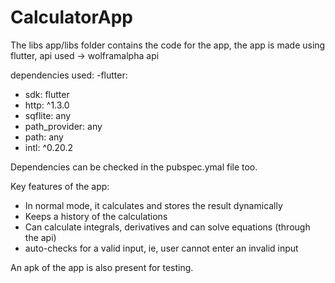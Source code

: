 # CalculatorApp
The libs app/libs folder contains the code for the app,
the app is made using flutter,
api used -> wolframalpha api

dependencies used:
 -flutter:
   - sdk: flutter
 - http: ^1.3.0
 - sqflite: any
 - path_provider: any
 - path: any
 - intl: ^0.20.2

Dependencies can be checked in the pubspec.ymal file too.

Key features of the app:
- In normal mode, it calculates and stores the result dynamically
- Keeps a history of the calculations
- Can calculate integrals, derivatives and can solve equations (through the api)
- auto-checks for a valid input, ie, user cannot enter an invalid input

An apk of the app is also present for testing.
